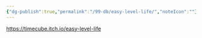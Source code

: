 ```yaml
---
{"dg-publish":true,"permalink":"/99-db/easy-level-life/","noteIcon":""}
---
```


https://timecube.itch.io/easy-level-life